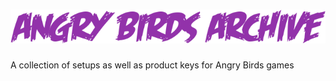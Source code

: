 # [![Angry Birds Archive](https://raw.githubusercontent.com/techpointdev/AngryBirdsArchive/main/assets/img/angrybirdsarchive.png)](https://github.com/techpointdev/AngryBirdsArchive)
A collection of setups as well as product keys for Angry Birds games
